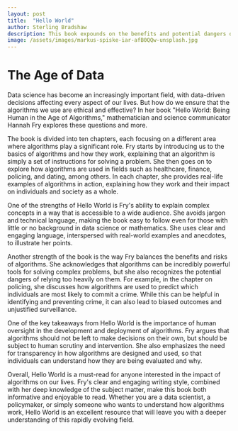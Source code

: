 ```yaml
---
layout: post
title:  "Hello World"
author: Sterling Bradshaw
description: This book expounds on the benefits and potential dangers of living in a world driven by algorithms
image: /assets/images/markus-spiske-iar-afB0QQw-unsplash.jpg
---
```


# The Age of Data
Data science has become an increasingly important field, with data-driven decisions affecting every aspect of our lives. But how do we ensure that the algorithms we use are ethical and effective? In her book "Hello World: Being Human in the Age of Algorithms," mathematician and science communicator Hannah Fry explores these questions and more.

The book is divided into ten chapters, each focusing on a different area where algorithms play a significant role. Fry starts by introducing us to the basics of algorithms and how they work, explaining that an algorithm is simply a set of instructions for solving a problem. She then goes on to explore how algorithms are used in fields such as healthcare, finance, policing, and dating, among others. In each chapter, she provides real-life examples of algorithms in action, explaining how they work and their impact on individuals and society as a whole.

One of the strengths of Hello World is Fry's ability to explain complex concepts in a way that is accessible to a wide audience. She avoids jargon and technical language, making the book easy to follow even for those with little or no background in data science or mathematics. She uses clear and engaging language, interspersed with real-world examples and anecdotes, to illustrate her points.

Another strength of the book is the way Fry balances the benefits and risks of algorithms. She acknowledges that algorithms can be incredibly powerful tools for solving complex problems, but she also recognizes the potential dangers of relying too heavily on them. For example, in the chapter on policing, she discusses how algorithms are used to predict which individuals are most likely to commit a crime. While this can be helpful in identifying and preventing crime, it can also lead to biased outcomes and unjustified surveillance.

One of the key takeaways from Hello World is the importance of human oversight in the development and deployment of algorithms. Fry argues that algorithms should not be left to make decisions on their own, but should be subject to human scrutiny and intervention. She also emphasizes the need for transparency in how algorithms are designed and used, so that individuals can understand how they are being evaluated and why.

Overall, Hello World is a must-read for anyone interested in the impact of algorithms on our lives. Fry's clear and engaging writing style, combined with her deep knowledge of the subject matter, make this book both informative and enjoyable to read. Whether you are a data scientist, a policymaker, or simply someone who wants to understand how algorithms work, Hello World is an excellent resource that will leave you with a deeper understanding of this rapidly evolving field.